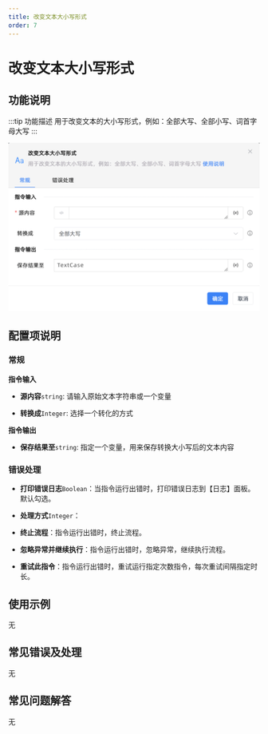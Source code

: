 ```yaml
---
title: 改变文本大小写形式
order: 7
---
```


# 改变文本大小写形式

## 功能说明

:::tip 功能描述
用于改变文本的大小写形式，例如：全部大写、全部小写、词首字母大写
:::

![改变文本大小写形式](../../../assets/改变文本大小写形式_command.png)

## 配置项说明

### 常规

**指令输入**

- **源内容**`string`: 请输入原始文本字符串或一个变量

- **转换成**`Integer`: 选择一个转化的方式


**指令输出**

- **保存结果至**`string`: 指定一个变量，用来保存转换大小写后的文本内容

### 错误处理

- **打印错误日志**`Boolean`：当指令运行出错时，打印错误日志到【日志】面板。默认勾选。

- **处理方式**`Integer`：

 - **终止流程**：指令运行出错时，终止流程。

 - **忽略异常并继续执行**：指令运行出错时，忽略异常，继续执行流程。

 - **重试此指令**：指令运行出错时，重试运行指定次数指令，每次重试间隔指定时长。

## 使用示例
无

## 常见错误及处理

无

## 常见问题解答

无

